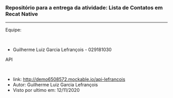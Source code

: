 <h3> Repositório para a entrega da atividade: Lista de Contatos em <b>Recat Native</b></h3>
<hr>
<p>Equipe:</p>
<br>
<ul>
	<li>Guilherme Luiz Garcia Lefrançois - 029181030</li>
</ul>
<p>API</p>
<br>
<ul>
	<li>link: <a href="http://demo6508572.mockable.io/api-lefrancois" target="_blank">http://demo6508572.mockable.io/api-lefrancois</a></li>
	<li>Autor: Guilherme Luiz Garcia Lefrançois</li>
	<li>Visto por ultimo em: 12/11/2020</li>
</ul>


